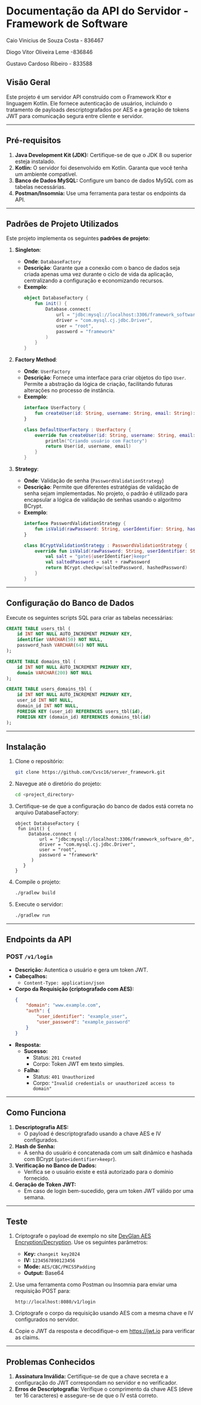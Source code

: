 # Documentação da API do Servidor - Framework de Software

Caio Vinicius de Souza Costa - 836467

Diogo Vitor Oliveira Leme -836846

Gustavo Cardoso Ribeiro - 833588

## Visão Geral
Este projeto é um servidor API construído com o Framework Ktor e linguagem Kotlin. Ele fornece autenticação de usuários, incluindo o tratamento de payloads descriptografados por AES e a geração de tokens JWT para comunicação segura entre cliente e servidor.

---

## Pré-requisitos
1. **Java Development Kit (JDK):** Certifique-se de que o JDK 8 ou superior esteja instalado.
2. **Kotlin:** O servidor foi desenvolvido em Kotlin. Garanta que você tenha um ambiente compatível.
3. **Banco de Dados MySQL:** Configure um banco de dados MySQL com as tabelas necessárias.
4. **Postman/Insomnia:** Use uma ferramenta para testar os endpoints da API.

---

## Padrões de Projeto Utilizados

Este projeto implementa os seguintes **padrões de projeto**:

1. **Singleton**:
   - **Onde**: `DatabaseFactory`
   - **Descrição**: Garante que a conexão com o banco de dados seja criada apenas uma vez durante o ciclo de vida da aplicação, centralizando a configuração e economizando recursos.
   - **Exemplo**:
     ```kotlin
     object DatabaseFactory {
         fun init() {
             Database.connect(
                 url = "jdbc:mysql://localhost:3306/framework_software_db",
                 driver = "com.mysql.cj.jdbc.Driver",
                 user = "root",
                 password = "framework"
             )
         }
     }
     ```

2. **Factory Method**:
   - **Onde**: `UserFactory`
   - **Descrição**: Fornece uma interface para criar objetos do tipo `User`. Permite a abstração da lógica de criação, facilitando futuras alterações no processo de instância.
   - **Exemplo**:
     ```kotlin
     interface UserFactory {
         fun createUser(id: String, username: String, email: String): User
     }

     class DefaultUserFactory : UserFactory {
         override fun createUser(id: String, username: String, email: String): User {
             println("Criando usuário com Factory")
             return User(id, username, email)
         }
     }
     ```

3. **Strategy**:
   - **Onde**: Validação de senha (`PasswordValidationStrategy`)
   - **Descrição**: Permite que diferentes estratégias de validação de senha sejam implementadas. No projeto, o padrão é utilizado para encapsular a lógica de validação de senhas usando o algoritmo BCrypt.
   - **Exemplo**:
     ```kotlin
     interface PasswordValidationStrategy {
         fun isValid(rawPassword: String, userIdentifier: String, hashedPassword: String): Boolean
     }

     class BCryptValidationStrategy : PasswordValidationStrategy {
         override fun isValid(rawPassword: String, userIdentifier: String, hashedPassword: String): Boolean {
             val salt = "gate${userIdentifier}keepr"
             val saltedPassword = salt + rawPassword
             return BCrypt.checkpw(saltedPassword, hashedPassword)
         }
     }
     ```

---

## Configuração do Banco de Dados
Execute os seguintes scripts SQL para criar as tabelas necessárias:

```sql
CREATE TABLE users_tbl (
    id INT NOT NULL AUTO_INCREMENT PRIMARY KEY,
    identifier VARCHAR(50) NOT NULL,
    password_hash VARCHAR(64) NOT NULL
);

CREATE TABLE domains_tbl (
    id INT NOT NULL AUTO_INCREMENT PRIMARY KEY,
    domain VARCHAR(200) NOT NULL
);

CREATE TABLE users_domains_tbl (
    id INT NOT NULL AUTO_INCREMENT PRIMARY KEY,
    user_id INT NOT NULL,
    domain_id INT NOT NULL,
    FOREIGN KEY (user_id) REFERENCES users_tbl(id),
    FOREIGN KEY (domain_id) REFERENCES domains_tbl(id)
);
```

---

## Instalação
1. Clone o repositório:
   ```bash
   git clone https://github.com/Cvsc16/server_framework.git
   ```
2. Navegue até o diretório do projeto:
   ```bash
   cd <project_directory>
   ```
3. Certifique-se de que a configuração do banco de dados está correta no arquivo DatabaseFactory:
   ```properties
   object DatabaseFactory {
    fun init() {
        Database.connect (
            url = "jdbc:mysql://localhost:3306/framework_software_db",
            driver = "com.mysql.cj.jdbc.Driver",
            user = "root",
            password = "framework"
         )
      }
   }

4. Compile o projeto:
   ```bash
   ./gradlew build
   ```
5. Execute o servidor:
   ```bash
   ./gradlew run
   ```

---

## Endpoints da API
### POST `/v1/login`
- **Descrição:** Autentica o usuário e gera um token JWT.
- **Cabeçalhos:**
  - `Content-Type: application/json`
- **Corpo da Requisição (criptografado com AES):**
  ```json
  {
      "domain": "www.example.com",
      "auth": {
          "user_identifier": "example_user",
          "user_password": "example_password"
      }
  }
  ```
- **Resposta:**
  - **Sucesso:**
    - Status: `201 Created`
    - Corpo: Token JWT em texto simples.
  - **Falha:**
    - Status: `401 Unauthorized`
    - Corpo: `"Invalid credentials or unauthorized access to domain"`

---

## Como Funciona
1. **Descriptografia AES:**
   - O payload é descriptografado usando a chave AES e IV configurados.
2. **Hash de Senha:**
   - A senha do usuário é concatenada com um salt dinâmico e hashada com BCrypt (`gate<identifier>keepr`).
3. **Verificação no Banco de Dados:**
   - Verifica se o usuário existe e está autorizado para o domínio fornecido.
4. **Geração de Token JWT:**
   - Em caso de login bem-sucedido, gera um token JWT válido por uma semana.

---

## Teste
1. Criptografe o payload de exemplo no site [DevGlan AES Encryption/Decryption](https://www.devglan.com/online-tools/aes-encryption-decryption). Use os seguintes parâmetros:
   - **Key:** `changeit key2024`
   - **IV:** `1234567890123456`
   - **Mode:** `AES/CBC/PKCS5Padding`
   - **Output:** Base64

1. Use uma ferramenta como Postman ou Insomnia para enviar uma requisição POST para:
   ```
   http://localhost:8080/v1/login
   ```
2. Criptografe o corpo da requisição usando AES com a mesma chave e IV configurados no servidor.
3. Copie o JWT da resposta e decodifique-o em https://jwt.io para verificar as claims.

---

## Problemas Conhecidos
1. **Assinatura Inválida:** Certifique-se de que a chave secreta e a configuração do JWT correspondam no servidor e no verificador.
2. **Erros de Descriptografia:** Verifique o comprimento da chave AES (deve ter 16 caracteres) e assegure-se de que o IV está correto.




